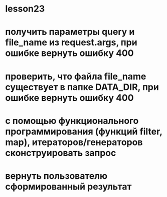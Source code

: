 # lesson23
 # получить параметры query и file_name из request.args, при ошибке вернуть ошибку 400
 # проверить, что файла file_name существует в папке DATA_DIR, при ошибке вернуть ошибку 400
 # с помощью функционального программирования (функций filter, map), итераторов/генераторов сконструировать запрос
 # вернуть пользователю сформированный результат
